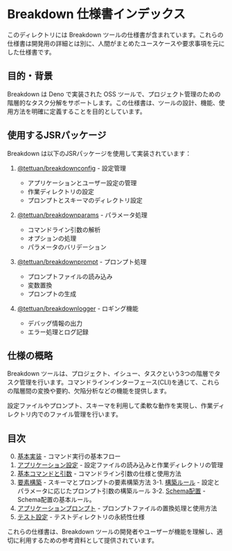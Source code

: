 # 
# Breakdown 仕様書インデックス

このディレクトリには Breakdown ツールの仕様書が含まれています。これらの仕様書は開発用の詳細とは別に、人間がまとめたユースケースや要求事項を元にした仕様書です。

## 目的・背景

Breakdown は Deno で実装された OSS ツールで、プロジェクト管理のための階層的なタスク分解をサポートします。この仕様書は、ツールの設計、機能、使用方法を明確に定義することを目的としています。

## 使用するJSRパッケージ

Breakdown は以下のJSRパッケージを使用して実装されています：

1. [@tettuan/breakdownconfig](https://jsr.io/@tettuan/breakdownconfig) - 設定管理
   - アプリケーションとユーザー設定の管理
   - 作業ディレクトリの設定
   - プロンプトとスキーマのディレクトリ設定

2. [@tettuan/breakdownparams](https://jsr.io/@tettuan/breakdownparams) - パラメータ処理
   - コマンドライン引数の解析
   - オプションの処理
   - パラメータのバリデーション

3. [@tettuan/breakdownprompt](https://jsr.io/@tettuan/breakdownprompt) - プロンプト処理
   - プロンプトファイルの読み込み
   - 変数置換
   - プロンプトの生成

4. [@tettuan/breakdownlogger](https://jsr.io/@tettuan/breakdownlogger) - ロギング機能
   - デバッグ情報の出力
   - エラー処理とログ記録


## 仕様の概略

Breakdown ツールは、プロジェクト、イシュー、タスクという3つの階層でタスク管理を行います。コマンドラインインターフェース(CLI)を通じて、これらの階層間の変換や要約、欠陥分析などの機能を提供します。

設定ファイルやプロンプト、スキーマを利用して柔軟な動作を実現し、作業ディレクトリ内でのファイル管理を行います。

## 目次

0. [基本実装](./breakdown.ja.md) - コマンド実行の基本フロー
1. [アプリケーション設定](./app_config.ja.md) - 設定ファイルの読み込みと作業ディレクトリの管理
2. [基本コマンドと引数](./options.ja.md) - コマンドライン引数の仕様と使用方法
3. [要素構築](./app_factory.ja.md) - スキーマとプロンプトの要素構築方法
3-1. [構築ルール](./path.ja.md) - 設定とパラメータに応じたプロンプト引数の構築ルール
3-2. [Schema配置](./app_schema.ja.md) - Schema配置の基本ルール。
4. [アプリケーションプロンプト](./app_prompt.ja.md) - プロンプトファイルの置換処理と使用方法
5. [テスト設定](./test/config.md) - テストディレクトリの永続性仕様

これらの仕様書は、Breakdown ツールの開発者やユーザーが機能を理解し、適切に利用するための参考資料として提供されています。